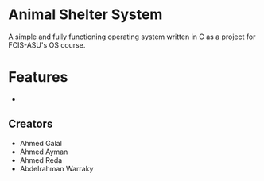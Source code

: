 # Animal Shelter System

A simple and fully functioning operating system written in C as a project for FCIS-ASU's OS course.

# Features

- 

## Creators 

- Ahmed Galal
- Ahmed Ayman
- Ahmed Reda
- Abdelrahman Warraky

